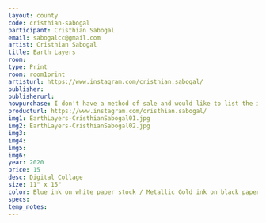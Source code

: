 ```yaml
---
layout: county 
code: cristhian-sabogal
participant: Cristhian Sabogal
email: sabogalcc@gmail.com
artist: Cristhian Sabogal
title: Earth Layers
room: 
type: Print
room: room1print
artisturl: https://www.instagram.com/cristhian.sabogal/
publisher: 
publisherurl: 
howpurchase: I don't have a method of sale and would like to list the item on lucky risograph/zine hug's website
producturl: https://www.instagram.com/cristhian.sabogal/
img1: EarthLayers-CristhianSabogal01.jpg
img2: EarthLayers-CristhianSabogal02.jpg
img3: 
img4: 
img5: 
img6: 
year: 2020
price: 15
desc: Digital Collage
size: 11" x 15"
color: Blue ink on white paper stock / Metallic Gold ink on black paper stock
specs: 
temp_notes: 
---
```

